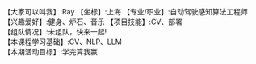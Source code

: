 【大家可以叫我】:Ray
【坐标】:上海 
【专业/职业】:自动驾驶感知算法工程师   
【兴趣爱好】:健身、炉石、音乐
【项目技能】:CV、部署  
【组队情况】:未组队，快来一起!  
【本课程学习基础】:CV、NLP、LLM  
【本期活动目标】:学完算我赢
